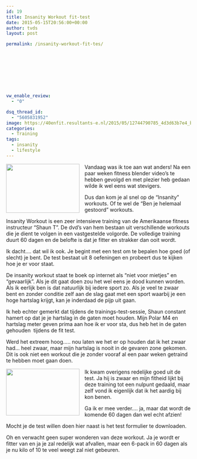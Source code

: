 ```yaml
---
id: 19
title: Insanity Workout fit-test
date: 2015-05-15T20:56:00+00:00
author: tvds
layout: post

permalink: /insanity-workout-fit-tes/









vw_enable_review:
  - "0"

dsq_thread_id:
  - "5605831952"
image: https://40enfit.resultants-e.nl/2015/05/12744790785_4d3d63b7e4_b.jpg
categories:
  - Training
tags:
  - insanity
  - lifestyle
---
```

<div class="separator" style="clear: both; text-align: center;">
  <a style="clear: left; float: left; margin-bottom: 1em; margin-right: 1em;" href="https://farm4.staticflickr.com/3684/12744790785_4d3d63b7e4_b.jpg"><img src="https://farm4.staticflickr.com/3684/12744790785_4d3d63b7e4_b.jpg" alt="" width="200" height="133" border="0" /></a>
</div>

Vandaag was ik toe aan wat anders! Na een paar weken fitness blender video&#8217;s te hebben gevolgd en met plezier heb gedaan wilde ik wel eens wat stevigers.

Dus dan kom je al snel op de &#8220;Insanity&#8221; workouts. Of te wel de &#8220;Ben je helemaal gestoord&#8221; workouts.
  
<a name="more"></a>
  
Insanity Workout is een zeer intensieve training van de Amerikaanse fitness instructeur &#8220;Shaun T&#8221;. De dvd&#8217;s van hem bestaan uit verschillende workouts die je dient te volgen in een vastgestelde volgorde. De volledige training duurt 60 dagen en de belofte is dat je fitter en strakker dan ooit wordt.

Ik dacht&#8230;. dat wil ik ook. Je begint met een test om te bepalen hoe goed (of slecht) je bent. De test bestaat uit 8 oefeningen en probeert dus te kijken hoe je er voor staat.

De insanity workout staat te boek op internet als &#8220;niet voor mietjes&#8221; en &#8220;gevaarlijk&#8221;. Als je dit gaat doen zou het wel eens je dood kunnen worden. Als ik eerlijk ben is dat natuurlijk bij iedere sport zo. Als je veel te zwaar bent en zonder conditie zelf aan de slag gaat met een sport waarbij je een hoge hartslag krijgt, kan je inderdaad de pijp uit gaan.

Ik heb echter gemerkt dat tijdens de trainings-test-sessie, Shaun constant hamert op dat je je hartslag in de gaten moet houden. Mijn Polar M4 en hartslag meter geven prima aan hoe ik er voor sta, dus heb het in de gaten gehouden  tijdens de fit test.

Werd het extreem hoog&#8230;.. nou laten we het er op houden dat ik het zwaar had&#8230; heel zwaar, maar mijn hartslag is nooit in de gevaren zone gekomen. Dit is ook niet een workout die je zonder vooraf al een paar weken getraind te hebben moet gaan doen.

<a style="clear: left; float: left; margin-bottom: 1em; margin-right: 1em;" href="http://2.bp.blogspot.com/-sGjMN60x0_g/VVevkJtHGlI/AAAAAAABUkM/kwb_VIY8-3w/s1600/insanity-workout-schedule-and-fit-test.png"><img src="https://40enfit.resultants-e.nl/2015/05/insanity-workout-schedule-and-fit-test.png" alt="" width="200" height="127" border="0" /></a>Ik kwam overigens redelijke goed uit de test. Ja hij is zwaar en mijn fitheid lijkt bij deze training tot een nulpunt gedaald, maar zelf vond ik eigenlijk dat ik het aardig bij kon benen.

Ga ik er mee verder&#8230;. ja, maar dat wordt de komende 60 dagen dan wel echt afzien!

Mocht je de test willen doen hier naast is het test formulier te downloaden.

Oh en verwacht geen super wonderen van deze workout. Ja je wordt er fitter van en ja je zal redelijk wat afvallen, maar een 6-pack in 60 dagen als je nu kilo of 10 te veel weegt zal niet gebeuren.